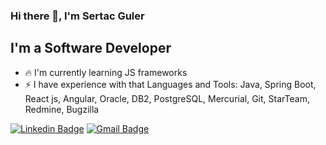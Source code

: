 ### Hi there 👋, I'm Sertac Guler

## I'm a Software Developer
- :fire:  I'm currently learning JS frameworks
- :zap:  I have experience with that Languages and Tools: Java, Spring Boot, React js, Angular, Oracle, DB2, PostgreSQL, Mercurial, Git, StarTeam, Redmine, Bugzilla

[![Linkedin Badge](https://img.shields.io/badge/-sertacguler-blue?style=flat-square&logo=Linkedin&logoColor=white&link=https://www.linkedin.com/in/sertac-guler/)](https://www.linkedin.com/in/celalaygar/) 
[![Gmail Badge](https://img.shields.io/badge/-sertacguler1@gmail.com-c14438?style=flat-square&logo=Gmail&logoColor=white&link=mailto:sertacguler1@gmail.com)](mailto:sertacguler1@gmail.com)
